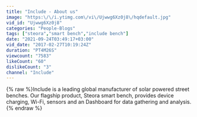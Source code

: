 ```yaml
---
title: "Include - About us"
image: "https:\/\/i.ytimg.com\/vi\/Ujwwg6Xz0j8\/hqdefault.jpg"
vid_id: "Ujwwg6Xz0j8"
categories: "People-Blogs"
tags: ["steora","smart bench","include bench"]
date: "2021-09-24T03:49:17+03:00"
vid_date: "2017-02-27T10:19:24Z"
duration: "PT4M26S"
viewcount: "7583"
likeCount: "60"
dislikeCount: "3"
channel: "Include"
---
```

{% raw %}Include is a leading global manufacturer of solar powered street benches. Our flagship product, Steora smart bench, provides device charging, Wi-Fi, sensors and an Dashboard for data gathering and analysis.{% endraw %}
